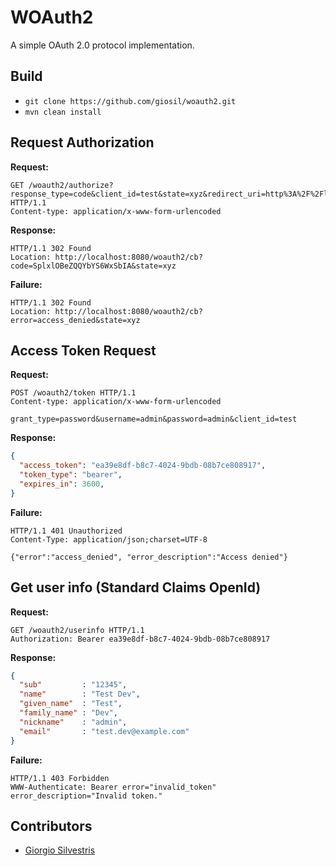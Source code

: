# WOAuth2

A simple OAuth 2.0 protocol implementation.

## Build

- `git clone https://github.com/giosil/woauth2.git`
- `mvn clean install`

## Request Authorization

**Request:**

```
GET /woauth2/authorize?response_type=code&client_id=test&state=xyz&redirect_uri=http%3A%2F%2Flocalhost%3A8080%2Fwoauth2%2Fcb HTTP/1.1
Content-type: application/x-www-form-urlencoded
```

**Response:**

```
HTTP/1.1 302 Found
Location: http://localhost:8080/woauth2/cb?code=SplxlOBeZQQYbYS6WxSbIA&state=xyz
```

**Failure:**

```
HTTP/1.1 302 Found
Location: http://localhost:8080/woauth2/cb?error=access_denied&state=xyz
```

## Access Token Request

**Request:**

```
POST /woauth2/token HTTP/1.1
Content-type: application/x-www-form-urlencoded

grant_type=password&username=admin&password=admin&client_id=test
```

**Response:**

```json
{
  "access_token": "ea39e8df-b8c7-4024-9bdb-08b7ce808917",
  "token_type": "bearer",
  "expires_in": 3600,
}
```

**Failure:**

```
HTTP/1.1 401 Unauthorized
Content-Type: application/json;charset=UTF-8

{"error":"access_denied", "error_description":"Access denied"}
```

## Get user info (Standard Claims OpenId)

**Request:**

```
GET /woauth2/userinfo HTTP/1.1
Authorization: Bearer ea39e8df-b8c7-4024-9bdb-08b7ce808917
```

**Response:**

```json
{
  "sub"         : "12345",
  "name"        : "Test Dev",
  "given_name"  : "Test",
  "family_name" : "Dev",
  "nickname"    : "admin",
  "email"       : "test.dev@example.com"
}
```

**Failure:**

```
HTTP/1.1 403 Forbidden
WWW-Authenticate: Bearer error="invalid_token" error_description="Invalid token."
```

## Contributors

* [Giorgio Silvestris](https://github.com/giosil)
